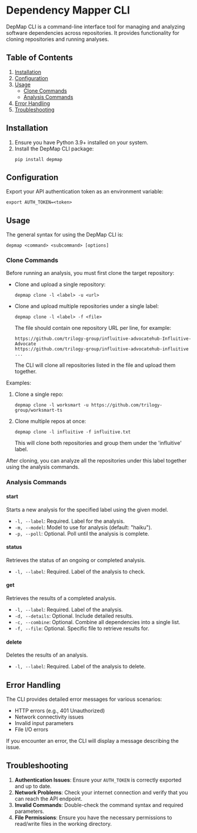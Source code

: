 # Dependency Mapper CLI

DepMap CLI is a command-line interface tool for managing and analyzing software dependencies across repositories. It provides functionality for cloning repositories and running analyses.

## Table of Contents

1. [Installation](#installation)
2. [Configuration](#configuration)
4. [Usage](#usage)
   - [Clone Commands](#clone-commands)
   - [Analysis Commands](#analysis-commands)
5. [Error Handling](#error-handling)
6. [Troubleshooting](#troubleshooting)

## Installation

1. Ensure you have Python 3.9+ installed on your system.
2. Install the DepMap CLI package:
   ```
   pip install depmap
   ```

## Configuration

Export your API authentication token as an environment variable:
   ```
   export AUTH_TOKEN=<token>
   ```

## Usage

The general syntax for using the DepMap CLI is:

```
depmap <command> <subcommand> [options]
```

### Clone Commands

Before running an analysis, you must first clone the target repository:

- Clone and upload a single repository:
  ```
  depmap clone -l <label> -u <url>
  ```

- Clone and upload multiple repositories under a single label:
  ```
  depmap clone -l <label> -f <file>
  ```
  
  The file should contain one repository URL per line, for example:
  ```
  https://github.com/trilogy-group/influitive-advocatehub-Influitive-Advocate
  https://github.com/trilogy-group/influitive-advocatehub-influitive
  ...
  ```

  The CLI will clone all repositories listed in the file and upload them together.

Examples:
1. Clone a single repo:
   ```
   depmap clone -l worksmart -u https://github.com/trilogy-group/worksmart-ts
   ```
2. Clone multiple repos at once:
   ```
   depmap clone -l influitive -f influitive.txt
   ```
   This will clone both repositories and group them under the 'influitive' label.

After cloning, you can analyze all the repositories under this label together using the analysis commands.

### Analysis Commands

#### start
Starts a new analysis for the specified label using the given model.
- `-l, --label`: Required. Label for the analysis.
- `-m, --model`: Model to use for analysis (default: "haiku").
- `-p, --poll`: Optional. Poll until the analysis is complete.

#### status
Retrieves the status of an ongoing or completed analysis.
- `-l, --label`: Required. Label of the analysis to check.

#### get
Retrieves the results of a completed analysis.
- `-l, --label`: Required. Label of the analysis.
- `-d, --details`: Optional. Include detailed results.
- `-c, --combine`: Optional. Combine all dependencies into a single list.
- `-f, --file`: Optional. Specific file to retrieve results for.

#### delete
Deletes the results of an analysis.
- `-l, --label`: Required. Label of the analysis to delete.

## Error Handling

The CLI provides detailed error messages for various scenarios:
- HTTP errors (e.g., 401 Unauthorized)
- Network connectivity issues
- Invalid input parameters
- File I/O errors

If you encounter an error, the CLI will display a message describing the issue.

## Troubleshooting

1. **Authentication Issues**: Ensure your `AUTH_TOKEN` is correctly exported and up to date.
2. **Network Problems**: Check your internet connection and verify that you can reach the API endpoint.
3. **Invalid Commands**: Double-check the command syntax and required parameters.
4. **File Permissions**: Ensure you have the necessary permissions to read/write files in the working directory.